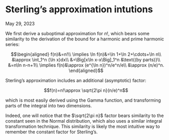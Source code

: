 <!-- emilia-snapshot-properties
Sterling’s approximation intutions
2023/05/29

emilia-snapshot-properties -->

# Sterling’s approximation intutions

May 29, 2023

We first derive a suboptimal approximation for $n!$, which bears some similarity to the derivation of the bound for a harmonic and prime harmonic series:

$$\begin{aligned}
f(n)&=n!\\
\implies \ln f(n)&=\ln 1+\ln 2+\cdots+\ln n\\
&\approx \int_1^n (\ln x)dx\\
&=\Big[x\ln x-x\Big]_1^n &\text{(by parts)}\\
&=n\ln n-n+1\\
\implies f(n)&\approx (e^{\ln n})^n/e^n/e\\
&\approx (n/e)^n.
\end{aligned}$$

Sterling’s approximation includes an additional (asymptotic) factor:

$$f(n)=n!\approx \sqrt{2\pi n}(n/e)^n$$

which is most easily derived using the Gamma function, and transforming parts of the integral into two dimensions.

Indeed, one will notice that the $\sqrt{2\pi n}$ factor bears similarity to the constant seen in the Normal distribution, which also uses a similar integral transformation technique. This similarity is likely the most intuitive way to remember the constant factor for Sterling’s.

